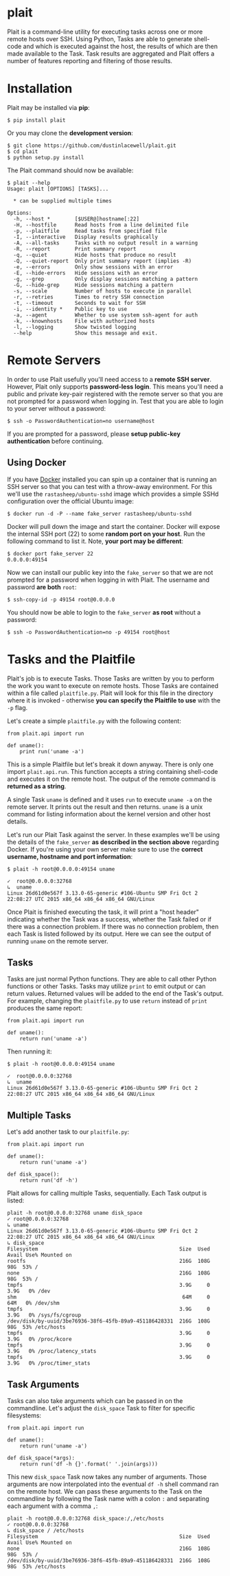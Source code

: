 # plait

Plait is a command-line utility for executing tasks across one or more remote hosts over SSH. Using Python, Tasks are able to generate shell-code and which is executed against the host, the results of which are then made available to the Task. Task results are aggregated and Plait offers a number of features reporting and filtering of those results.

# Installation

Plait may be installed via **pip**:

    $ pip install plait

Or you may clone the **development version**:

    $ git clone https://github.com/dustinlacewell/plait.git
    $ cd plait
    $ python setup.py install

The Plait command should now be available:

    $ plait --help
    Usage: plait [OPTIONS] [TASKS]...

      * can be supplied multiple times

    Options:
      -h, --host *        [$USER@]hostname[:22]
      -H, --hostfile      Read hosts from a line delimited file
      -p, --plaitfile     Read tasks from specified file
      -I, --interactive   Display results graphically
      -A, --all-tasks     Tasks with no output result in a warning
      -R, --report        Print summary report
      -q, --quiet         Hide hosts that produce no result
      -Q, --quiet-report  Only print summary report (implies -R)
      -e, --errors        Only show sessions with an error
      -E, --hide-errors   Hide sessions with an error
      -g, --grep          Only display sessions matching a pattern
      -G, --hide-grep     Hide sessions matching a pattern
      -s, --scale         Number of hosts to execute in parallel
      -r, --retries       Times to retry SSH connection
      -t, --timeout       Seconds to wait for SSH
      -i, --identity *    Public key to use
      -a, --agent         Whether to use system ssh-agent for auth
      -k, --knownhosts    File with authorized hosts
      -l, --logging       Show twisted logging
      --help              Show this message and exit.

# Remote Servers

In order to use Plait usefully you'll need access to a **remote SSH server**. However, Plait only supports **password-less login**. This means you'll need a public and private key-pair registered with the remote server so that you are not prompted for a password when logging in. Test that you are able to login to your server without a password:

    $ ssh -o PasswordAuthentication=no username@host

If you are prompted for a password, please **setup public-key authentication** before continuing.

## Using Docker

If you have [Docker](https://www.docker.com/) installed you can spin up a container that is running an SSH server so that you can test with a throw-away environment. For this we'll use the `rastasheep/ubuntu-sshd` image which provides a simple SSHd configuration over the official Ubuntu image:

    $ docker run -d -P --name fake_server rastasheep/ubuntu-sshd

Docker will pull down the image and start the container. Docker will expose the internal SSH port (22) to some **random port on your host**. Run the following command to list it. Note, **your port may be different**:

    $ docker port fake_server 22
    0.0.0.0:49154

Now we can install our public key into the `fake_server` so that we are not prompted for a password when logging in with Plait. The username and password **are both** `root`:

    $ ssh-copy-id -p 49154 root@0.0.0.0

You should now be able to login to the `fake_server` **as root** without a password:

    $ ssh -o PasswordAuthentication=no -p 49154 root@host

# Tasks and the Plaitfile

Plait's job is to execute Tasks. Those Tasks are written by you to perform the work you want to execute on remote hosts. Those Tasks are contained within a file called `plaitfile.py`. Plait will look for this file in the directory where it is invoked - otherwise **you can specify the Plaitfile to use** with the `-p` flag.

Let's create a simple `plaitfile.py` with the following content:

    from plait.api import run

    def uname():
        print run('uname -a')

This is a simple Plaitfile but let's break it down anyway. There is only one import `plait.api.run`. This function accepts a string containing shell-code and executes it on the remote host. The output of the remote command is **returned as a string**.

A single Task `uname` is defined and it uses `run` to execute `uname -a` on the remote server. It prints out the result and then returns. `uname` is a unix command for listing information about the kernel version and other host details.

Let's run our Plait Task against the server. In these examples we'll be using the details of the `fake_server` **as described in the section above** regarding Docker. If you're using your own server make sure to use the **correct username, hostname and port information**:


    $ plait -h root@0.0.0.0:49154 uname

    ✓  root@0.0.0.0:32768
    ↳  uname
    Linux 26d61d0e567f 3.13.0-65-generic #106-Ubuntu SMP Fri Oct 2 22:08:27 UTC 2015 x86_64 x86_64 x86_64 GNU/Linux


Once Plait is finished executing the task, it will print a "host header" indicating whether the Task was a success, whether the Task failed or if there was a connection problem. If there was no connection problem, then each Task is listed followed by its output. Here we can see the output of running `uname` on the remote server.

## Tasks

Tasks are just normal Python functions. They are able to call other Python functions or other Tasks. Tasks may utilize `print` to emit output or can return values. Returned values will be added to the end of the Task's output. For example, changing the `plaitfile.py` to use `return` instead of `print` produces the same report:

    from plait.api import run

    def uname():
        return run('uname -a')

Then running it:

    $ plait -h root@0.0.0.0:49154 uname

    ✓  root@0.0.0.0:32768
    ↳  uname
    Linux 26d61d0e567f 3.13.0-65-generic #106-Ubuntu SMP Fri Oct 2 22:08:27 UTC 2015 x86_64 x86_64 x86_64 GNU/Linux

## Multiple Tasks

Let's add another task to our `plaitfile.py`:

    from plait.api import run

    def uname():
        return run('uname -a')

    def disk_space():
        return run('df -h')

Plait allows for calling multiple Tasks, sequentially. Each Task output is listed:

    plait -h root@0.0.0.0:32768 uname disk_space
    ✓ root@0.0.0.0:32768
    ↳ uname
    Linux 26d61d0e567f 3.13.0-65-generic #106-Ubuntu SMP Fri Oct 2 22:08:27 UTC 2015 x86_64 x86_64 x86_64 GNU/Linux
    ↳ disk_space
    Filesystem                                              Size  Used Avail Use% Mounted on
    rootfs                                                  216G  108G   98G  53% /
    none                                                    216G  108G   98G  53% /
    tmpfs                                                   3.9G     0  3.9G   0% /dev
    shm                                                      64M     0   64M   0% /dev/shm
    tmpfs                                                   3.9G     0  3.9G   0% /sys/fs/cgroup
    /dev/disk/by-uuid/3be76936-38f6-45fb-89a9-451186428331  216G  108G   98G  53% /etc/hosts
    tmpfs                                                   3.9G     0  3.9G   0% /proc/kcore
    tmpfs                                                   3.9G     0  3.9G   0% /proc/latency_stats
    tmpfs                                                   3.9G     0  3.9G   0% /proc/timer_stats

## Task Arguments

Tasks can also take arguments which can be passed in on the commandline. Let's adjust the `disk_space` Task to filter for specific filesystems:

    from plait.api import run

    def uname():
        return run('uname -a')

    def disk_space(*args):
        return run('df -h {}'.format(' '.join(args)))

This new `disk_space` Task now takes any number of arguments. Those arguments are now interpolated into the eventual `df -h` shell command ran on the remote host. We can pass these arguments to the Task on the commandline by following the Task name with a colon `:` and separating each argument with a comma `,`:

    plait -h root@0.0.0.0:32768 disk_space:/,/etc/hosts
    ✓ root@0.0.0.0:32768
    ↳ disk_space / /etc/hosts
    Filesystem                                              Size  Used Avail Use% Mounted on
    none                                                    216G  108G   98G  53% /
    /dev/disk/by-uuid/3be76936-38f6-45fb-89a9-451186428331  216G  108G   98G  53% /etc/hosts

